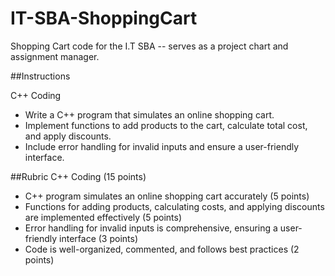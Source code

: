 # IT-SBA-ShoppingCart
Shopping Cart code for the I.T SBA -- serves as a project chart and assignment manager.

##Instructions

C++ Coding
- Write a C++ program that simulates an online shopping cart.
- Implement functions to add products to the cart, calculate total cost, and apply
discounts.
- Include error handling for invalid inputs and ensure a user-friendly interface.

##Rubric
C++ Coding (15 points)
- C++ program simulates an online shopping cart accurately (5 points)
- Functions for adding products, calculating costs, and applying discounts are
implemented effectively (5 points)
- Error handling for invalid inputs is comprehensive, ensuring a user-friendly interface (3
points)
- Code is well-organized, commented, and follows best practices (2 points)
